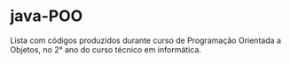 # java-POO

Lista com códigos produzidos durante curso de Programação Orientada a Objetos, no 2° ano do curso técnico em informática. 
